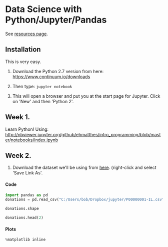 # Data Science with Python/Jupyter/Pandas

See [resources page](Resources.md).

## Installation

This is very easy.

1. Download the Python 2.7 version from here: https://www.continuum.io/downloads
2. Then type:
    `jupyter notebook`
    
3. This will open a browser and put you at the start page for Jupyter. Click on 'New' and then 'Python 2'.

## Week 1.

Learn Python! Using: http://nbviewer.jupyter.org/github/ehmatthes/intro_programming/blob/master/notebooks/index.ipynb

## Week 2.

1. Download the dataset we'll be using from [here](DataSet1.csv). (right-click and select 'Save Link As'.

#### Code

```python
import pandas as pd
donations = pd.read_csv("C:/Users/bob/Dropbox/jupyter/P00000001-IL.csv", index_col=False)
```

```python
donations.shape

donations.head(2)
```

#### Plots
```python
%matplotlib inline
```

